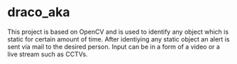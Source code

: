 # draco_aka

This project is based on OpenCV and is used to identify any object which is static for certain amount of time.
After identiying any static object an alert is sent via mail to the desired person.
Input can be in a form of a video or a live stream such as CCTVs.
